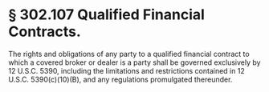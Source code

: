 # § 302.107   Qualified Financial Contracts.

The rights and obligations of any party to a qualified financial contract to which a covered broker or dealer is a party shall be governed exclusively by 12 U.S.C. 5390, including the limitations and restrictions contained in 12 U.S.C. 5390(c)(10)(B), and any regulations promulgated thereunder.




